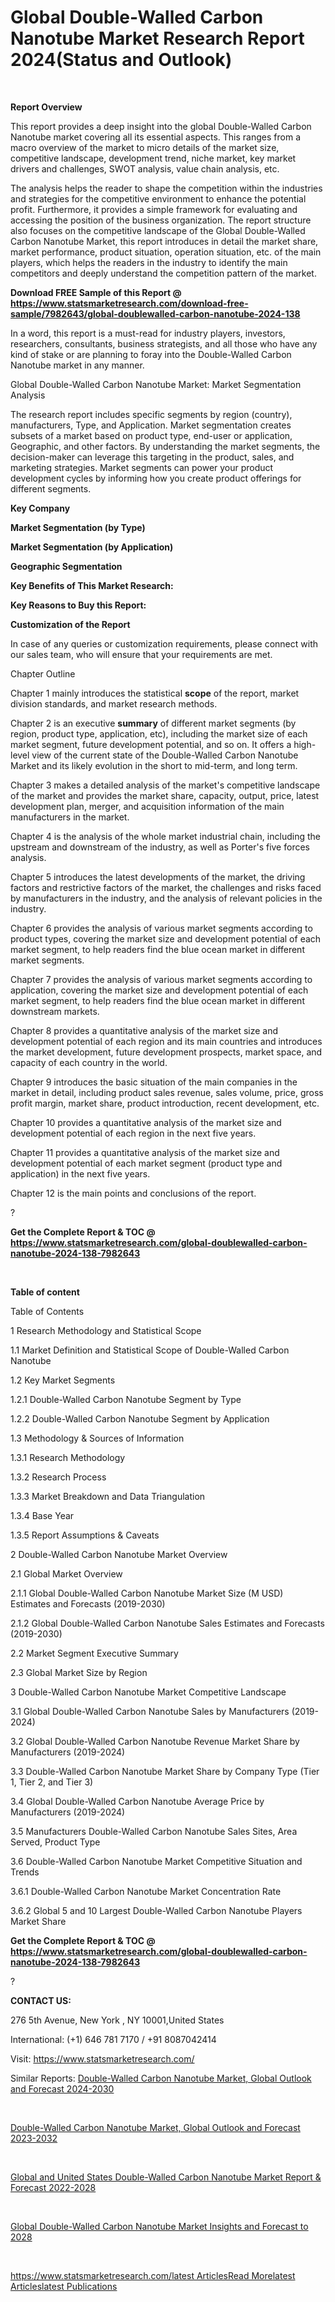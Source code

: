 <h1>Global Double-Walled Carbon Nanotube Market Research Report 2024(Status and Outlook)</h1><br/><p><strong>Report Overview</strong></p>
 
 
 
 <p>This report provides a deep insight into the global Double-Walled Carbon Nanotube market covering all its essential aspects. This ranges from a macro overview of the market to micro details of the market size, competitive landscape, development trend, niche market, key market drivers and challenges, SWOT analysis, value chain analysis, etc.</p>
 
 
 
 <p>The analysis helps the reader to shape the competition within the industries and strategies for the competitive environment to enhance the potential profit. Furthermore, it provides a simple framework for evaluating and accessing the position of the business organization. The report structure also focuses on the competitive landscape of the Global Double-Walled Carbon Nanotube Market, this report introduces in detail the market share, market performance, product situation, operation situation, etc. of the main players, which helps the readers in the industry to identify the main competitors and deeply understand the competition pattern of the market.</p>
 
 
 
 <p><strong>Download FREE Sample of this Report @ <a href="https://www.statsmarketresearch.com/download-free-sample/7982643/global-doublewalled-carbon-nanotube-2024-138">https://www.statsmarketresearch.com/download-free-sample/7982643/global-doublewalled-carbon-nanotube-2024-138</a></strong></p>
 
 
 
 <p>In a word, this report is a must-read for industry players, investors, researchers, consultants, business strategists, and all those who have any kind of stake or are planning to foray into the Double-Walled Carbon Nanotube market in any manner.</p>
 
 
 
 <p>Global Double-Walled Carbon Nanotube Market: Market Segmentation Analysis</p>
 
 
 
 <p>The research report includes specific segments by region (country), manufacturers, Type, and Application. Market segmentation creates subsets of a market based on product type, end-user or application, Geographic, and other factors. By understanding the market segments, the decision-maker can leverage this targeting in the product, sales, and marketing strategies. Market segments can power your product development cycles by informing how you create product offerings for different segments.</p>
 
 
 
 <p><strong>Key Company</strong></p>
 
 
 
 <p><strong>Market Segmentation (by Type)</strong></p>
 
 
 
 <p><strong>Market Segmentation (<strong>by Application</strong>)</strong></p>
 
 
 
 <p><strong>Geographic Segmentation</strong></p>
 
 
 
 <p><strong>Key Benefits of This Market Research:</strong></p>
 
 
 
 <p><strong>Key <strong>Reasons to Buy</strong> this Report:</strong></p>
 
 
 
 <p><strong>Customization of the Report</strong></p>
 
 
 
 <p>In case of any queries or customization requirements, please connect with our sales team, who will ensure that your requirements are met.</p>
 
 
 
 <p>Chapter Outline</p>
 
 
 
 <p>Chapter 1 mainly introduces the statistical <strong>scope</strong> of the report, market division standards, and market research methods.</p>
 
 
 
 <p>Chapter 2 is an executive <strong>summary</strong> of different market segments (by region, product type, application, etc), including the market size of each market segment, future development potential, and so on. It offers a high-level view of the current state of the Double-Walled Carbon Nanotube Market and its likely evolution in the short to mid-term, and long term.</p>
 
 
 
 <p>Chapter 3 makes a detailed analysis of the market&#39;s competitive landscape of the market and provides the market share, capacity, output, price, latest development plan, merger, and acquisition information of the main manufacturers in the market.</p>
 
 
 
 <p>Chapter 4 is the analysis of the whole market industrial chain, including the upstream and downstream of the industry, as well as Porter&#39;s five forces analysis.</p>
 
 
 
 <p>Chapter 5 introduces the latest developments of the market, the driving factors and restrictive factors of the market, the challenges and risks faced by manufacturers in the industry, and the analysis of relevant policies in the industry.</p>
 
 
 
 <p>Chapter 6 provides the analysis of various market segments according to product types, covering the market size and development potential of each market segment, to help readers find the blue ocean market in different market segments.</p>
 
 
 
 <p>Chapter 7 provides the analysis of various market segments according to application, covering the market size and development potential of each market segment, to help readers find the blue ocean market in different downstream markets.</p>
 
 
 
 <p>Chapter 8 provides a quantitative analysis of the market size and development potential of each region and its main countries and introduces the market development, future development prospects, market space, and capacity of each country in the world.</p>
 
 
 
 <p>Chapter 9 introduces the basic situation of the main companies in the market in detail, including product sales revenue, sales volume, price, gross profit margin, market share, product introduction, recent development, etc.</p>
 
 
 
 <p>Chapter 10 provides a quantitative analysis of the market size and development potential of each region in the next five years.</p>
 
 
 
 <p>Chapter 11 provides a quantitative analysis of the market size and development potential of each market segment (product type and application) in the next five years.</p>
 
 
 
 <p>Chapter 12 is the main points and conclusions of the report.</p>
 
 
 
 <p>? </p>
 
 
 
 <div><b>Get the Complete Report & TOC @ <a href="https://www.statsmarketresearch.com/global-doublewalled-carbon-nanotube-2024-138-7982643">https://www.statsmarketresearch.com/global-doublewalled-carbon-nanotube-2024-138-7982643</a></b></div>
 
 
 
 <p><br />
 
 <b>Table of content</b></p>
 
 
 
 <p>Table of Contents<br />
 
 1 Research Methodology and Statistical Scope<br />
 
 1.1 Market Definition and Statistical Scope of Double-Walled Carbon Nanotube<br />
 
 1.2 Key Market Segments<br />
 
 1.2.1 Double-Walled Carbon Nanotube Segment by Type<br />
 
 1.2.2 Double-Walled Carbon Nanotube Segment by Application<br />
 
 1.3 Methodology & Sources of Information<br />
 
 1.3.1 Research Methodology<br />
 
 1.3.2 Research Process<br />
 
 1.3.3 Market Breakdown and Data Triangulation<br />
 
 1.3.4 Base Year<br />
 
 1.3.5 Report Assumptions & Caveats<br />
 
 2 Double-Walled Carbon Nanotube Market Overview<br />
 
 2.1 Global Market Overview<br />
 
 2.1.1 Global Double-Walled Carbon Nanotube Market Size (M USD) Estimates and Forecasts (2019-2030)<br />
 
 2.1.2 Global Double-Walled Carbon Nanotube Sales Estimates and Forecasts (2019-2030)<br />
 
 2.2 Market Segment Executive Summary<br />
 
 2.3 Global Market Size by Region<br />
 
 3 Double-Walled Carbon Nanotube Market Competitive Landscape<br />
 
 3.1 Global Double-Walled Carbon Nanotube Sales by Manufacturers (2019-2024)<br />
 
 3.2 Global Double-Walled Carbon Nanotube Revenue Market Share by Manufacturers (2019-2024)<br />
 
 3.3 Double-Walled Carbon Nanotube Market Share by Company Type (Tier 1, Tier 2, and Tier 3)<br />
 
 3.4 Global Double-Walled Carbon Nanotube Average Price by Manufacturers (2019-2024)<br />
 
 3.5 Manufacturers Double-Walled Carbon Nanotube Sales Sites, Area Served, Product Type<br />
 
 3.6 Double-Walled Carbon Nanotube Market Competitive Situation and Trends<br />
 
 3.6.1 Double-Walled Carbon Nanotube Market Concentration Rate<br />
 
 3.6.2 Global 5 and 10 Largest Double-Walled Carbon Nanotube Players Market Share</p>
 
 
 
 <div><b>Get the Complete Report & TOC @ <a href="https://www.statsmarketresearch.com/global-doublewalled-carbon-nanotube-2024-138-7982643">https://www.statsmarketresearch.com/global-doublewalled-carbon-nanotube-2024-138-7982643</a></b></div>
 
 
 
 <p>? </p>
 
 
 
 <p><b>CONTACT US:</b><br />
 
 276 5th Avenue, New York , NY 10001,United States<br />
 
 International: (+1) 646 781 7170 / +91 8087042414<br />
 
 Visit: <a href="https://www.statsmarketresearch.com/">https://www.statsmarketresearch.com/</a><br />
 
 Similar Reports: <a href="https://www.statsmarketresearch.com/global-doublewalled-carbon-nanotube-2024-138-7982643">Double-Walled Carbon Nanotube Market, Global Outlook and Forecast 2024-2030</a><br />
 
 <br />
 
 <a href="https://www.statsmarketresearch.com/global-doublewalled-carbon-nanotube-2024-138-7982643">Double-Walled Carbon Nanotube Market, Global Outlook and Forecast 2023-2032</a><br />
 
 <br />
 
 <a href="https://www.statsmarketresearch.com/global-doublewalled-carbon-nanotube-2024-138-7982643">Global and United States Double-Walled Carbon Nanotube Market Report & Forecast 2022-2028</a><br />
 
 <br />
 
 <a href="https://www.statsmarketresearch.com/global-doublewalled-carbon-nanotube-2024-138-7982643">Global Double-Walled Carbon Nanotube Market Insights and Forecast to 2028</a><br />
 
 <br />
 
 <a href="https://gyeongbokgung.com">https://www.statsmarketresearch.com/</a><a href="https://hallyeomaritime.com">latest Articles</a><a href="https://jingwansa.com">Read More</a><a href="https://nguoiviet.jp/">latest Articles</a><a href="https://www.intelmarketresearch.com/">latest Publications</a></p>